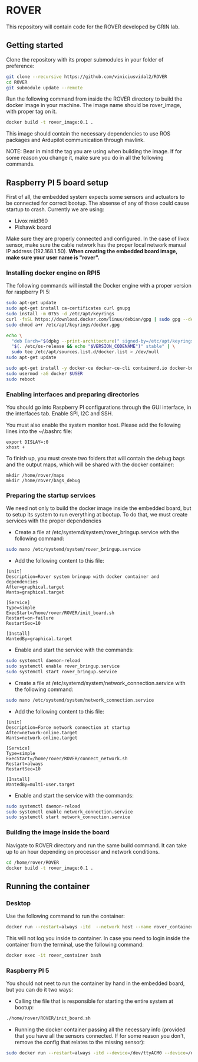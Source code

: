 # ROVER
This repository will contain code for the ROVER developed by GRIN lab.

## Getting started
Clone the repository with its proper submodules in your folder of preference:
```bash
git clone --recursive https://github.com/viniciusvidal2/ROVER
cd ROVER
git submodule update --remote
```

Run the following command from inside the ROVER directory to build the docker image in your machine. The image name should be rover_image, with proper tag on it.
```bash
docker build -t rover_image:0.1 .
```

This image should contain the necessary dependencies to use ROS packages and Ardupilot communication through mavlink.

NOTE: Bear in mind the tag you are using when building the image. If for some reason you change it, make sure you do in all the following commands.

## Raspberry PI 5 board setup
First of all, the embedded system expects some sensors and actuators to be connected for correct bootup. The absense of any of those could cause startup to crash. Currently we are using:
- Livox mid360
- Pixhawk board

Make sure they are properly connected and configured. In the case of livox sensor, make sure the cable network has the proper local network manual IP address (192.168.1.50).
**When creating the embedded board image, make sure your user name is "rover".**

### Installing docker engine on RPI5
The following commands will install the Docker engine with a proper version for raspberry PI 5:

```bash
sudo apt-get update
sudo apt-get install ca-certificates curl gnupg
sudo install -m 0755 -d /etc/apt/keyrings
curl -fsSL https://download.docker.com/linux/debian/gpg | sudo gpg --dearmor -o /etc/apt/keyrings/docker.gpg
sudo chmod a+r /etc/apt/keyrings/docker.gpg

echo \
  "deb [arch="$(dpkg --print-architecture)" signed-by=/etc/apt/keyrings/docker.gpg] https://download.docker.com/linux/debian \
  "$(. /etc/os-release && echo "$VERSION_CODENAME")" stable" | \
  sudo tee /etc/apt/sources.list.d/docker.list > /dev/null
sudo apt-get update

sudo apt-get install -y docker-ce docker-ce-cli containerd.io docker-buildx-plugin docker-compose-plugin
sudo usermod -aG docker $USER
sudo reboot
```

### Enabling interfaces and preparing directories
You should go into Raspberry PI configurations through the GUI interface, in the interfaces tab. Enable SPI, I2C and SSH.

You must also enable the system monitor host. Please add the following lines into the ~/.bashrc file:
```
export DISLAY=:0
xhost +
```

To finish up, you must create two folders that will contain the debug bags and the output maps, which will be shared with the docker container:
```
mkdir /home/rover/maps
mkdir /home/rover/bags_debug
```

### Preparing the startup services
We need not only to build the docker image inside the embedded board, but to setup its system to run everything at bootup. To do that, we must create services with the proper dependencies
- Create a file at /etc/systemd/system/rover_bringup.service with the following command:
```bash
sudo nano /etc/systemd/system/rover_bringup.service
```

- Add the following content to this file:
```
[Unit]
Description=Rover system bringup with docker container and dependencies
After=graphical.target
Wants=graphical.target

[Service]
Type=simple
ExecStart=/home/rover/ROVER/init_board.sh
Restart=on-failure
RestartSec=10

[Install]
WantedBy=graphical.target
```

- Enable and start the service with the commands:
```bash
sudo systemctl daemon-reload
sudo systemctl enable rover_bringup.service
sudo systemctl start rover_bringup.service
```
- Create a file at /etc/systemd/system/network_connection.service with the following command:
```bash
sudo nano /etc/systemd/system/network_connection.service
```

- Add the following content to this file:
```
[Unit]
Description=Force network connection at startup
After=network-online.target
Wants=network-online.target

[Service]
Type=simple
ExecStart=/home/rover/ROVER/connect_network.sh
Restart=always
RestartSec=10

[Install]
WantedBy=multi-user.target
```

- Enable and start the service with the commands:
```bash
sudo systemctl daemon-reload
sudo systemctl enable network_connection.service
sudo systemctl start network_connection.service
```

### Building the image inside the board
Navigate to ROVER directory and run the same build command. It can take up to an hour depending on processor and network conditions.
```bash
cd /home/rover/ROVER
docker build -t rover_image:0.1 .
```

## Running the container
### Desktop
Use the following command to run the container:
```bash
docker run --restart=always -itd  --network host --name rover_container rover_image:0.1
```

This will not log you inside to container. In case you need to login inside the container from the terminal, use the following command:
```bash
docker exec -it rover_container bash
```

### Raspberry PI 5
You should not neet to run the container by hand in the embedded board, but you can do it two ways:
- Calling the file that is responsible for starting the entire system at bootup:
```bash
./home/rover/ROVER/init_board.sh
```

- Running the docker container passing all the necessary info (provided that you have all the sensors connected. If for some reason you don't, remove the config that relates to the missing sensor):
```bash
sudo docker run --restart=always -itd --device=/dev/ttyACM0 --device=/dev/ttyUSB0 --device /dev/video0:/dev/video0 --device /dev/video1:/dev/video1 --privileged --group-add video -e DISPLAY=$DISPLAY -v /tmp/.X11-unix:/tmp/.X11-unix -v /home/rover/maps:/root/maps -v /home/rover/bags_debug:/home/rover/bags_debug --network host --name rover_container rover_image:0.1
```
